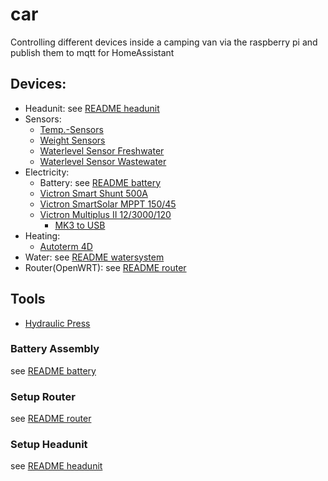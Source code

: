 # car
Controlling different devices inside a camping van via the raspberry pi and publish them to mqtt for HomeAssistant

## Devices:

* Headunit:
  see [README headunit](/headunit/README.md)
* Sensors:
  * [Temp.-Sensors](https://amzn.eu/d/6dKwHX0)
  * [Weight Sensors](https://amzn.eu/d/eclFfW8)
  * [Waterlevel Sensor Freshwater](https://amzn.eu/d/7QCEZeP)
  * [Waterlevel Sensor Wastewater](https://amzn.eu/d/6PkQiwr)
* Electricity:
  * Battery:
    see [README battery](/battery/README.md)
  * [Victron Smart Shunt 500A](https://verkauf-bochum.de/en/products/smartshunt-500a-50mv-1)
  * [Victron SmartSolar MPPT 150/45](https://verkauf-bochum.de/en/products/smartsolar-mppt-150-45-12-24-48v-45a)
  * [Victron Multiplus II 12/3000/120](https://verkauf-bochum.de/en/products/victron-energy-multiplus-12-3000-120-32)
    * [MK3 to USB](https://amzn.eu/d/bwcYDOM)
* Heating:
  * [Autoterm 4D](https://www.tigerexped.de/standheizung-camper-komplettset-4kw)
* Water:
  see [README watersystem](/watersystem/README.md)
* Router(OpenWRT):
  see [README router](/router/README.md)

## Tools
* [Hydraulic Press](https://amzn.eu/d/9ijzbJL)

### Battery Assembly

see [README battery](/battery/README.md)

### Setup Router

see [README router](/router/README.md)

### Setup Headunit

see [README headunit](/headunit/README.md)

